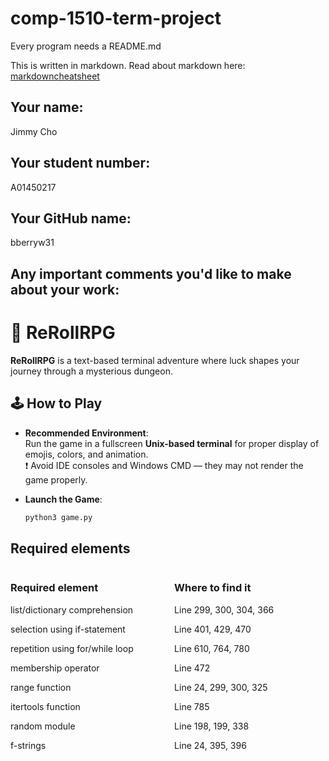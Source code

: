 # comp-1510-term-project

Every program needs a README.md

This is written in markdown. Read about markdown here: [markdowncheatsheet](https://www.markdownguide.org/cheat-sheet/)

## Your name:
Jimmy Cho

## Your student number:
A01450217

## Your GitHub name:
bberryw31

## Any important comments you'd like to make about your work:
# 🎲 ReRollRPG

**ReRollRPG** is a text-based terminal adventure where luck shapes your journey through a mysterious dungeon.

## 🕹 How to Play

- **Recommended Environment**:  
  Run the game in a fullscreen **Unix-based terminal** for proper display of emojis, colors, and animation.  
  ❗ Avoid IDE consoles and Windows CMD — they may not render the game properly.

- **Launch the Game**:
  ```bash
  python3 game.py

## Required elements
<div style="display: flex; justify-content: space-between;">
  <div style="width: 48%;">
    <h3>Required element</h3>
    <p>list/dictionary comprehension</p>
    <p>selection using if-statement</p>
    <p>repetition using for/while loop</p>
    <p>membership operator</p>
    <p>range function</p>
    <p>itertools function</p>
    <p>random module</p>
    <p>f-strings</p>
  </div>
  <div style="width: 48%;">
    <h3>Where to find it</h3>
    <p>Line 299, 300, 304, 366</p>
    <p>Line 401, 429, 470</p>
    <p>Line 610, 764, 780</p>
    <p>Line 472</p>
    <p>Line 24, 299, 300, 325</p>
    <p>Line 785</p>
    <p>Line 198, 199, 338</p>
    <p>Line 24, 395, 396</p>
  </div>
</div>